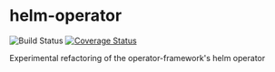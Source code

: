 # helm-operator

![Build Status](https://github.com/operator-framework/helm-operator-plugins/workflows/CI/badge.svg?branch=master)
[![Coverage Status](https://coveralls.io/repos/github/operator-framework/helm-operator-plugins/badge.svg?branch=master)](https://coveralls.io/github/operator-framework/helm-operator-plugins?branch=master)

Experimental refactoring of the operator-framework's helm operator
